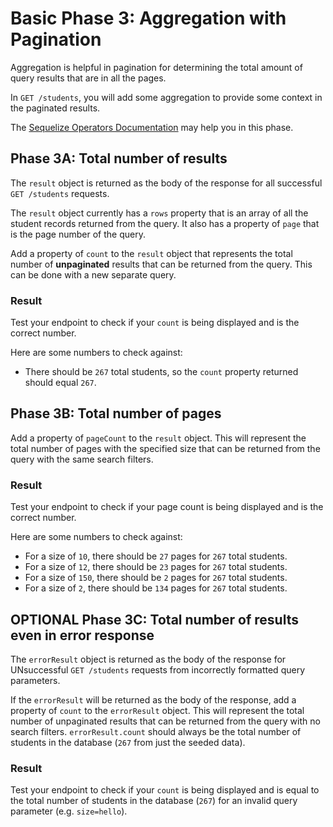 # Basic Phase 3: Aggregation with Pagination

Aggregation is helpful in pagination for determining the total amount of query
results that are in all the pages.

In `GET /students`, you will add some aggregation to provide some context in
the paginated results.

The [Sequelize Operators Documentation][op-docs] may help you in this phase.

## Phase 3A: Total number of results

The `result` object is returned as the body of the response for all successful
`GET /students` requests.

The `result` object currently has a `rows` property that is an array of all the
student records returned from the query. It also has a property of `page` that
is the page number of the query.

Add a property of `count` to the `result` object that represents the total
number of **unpaginated** results that can be returned from the query. This can
be done with a new separate query.

### Result

Test your endpoint to check if your `count` is being displayed and is the
correct number.

Here are some numbers to check against:

* There should be `267` total students, so the `count` property returned should
  equal `267`.

## Phase 3B: Total number of pages

Add a property of `pageCount` to the `result` object. This will represent the
total number of pages with the specified size that can be returned from the
query with the same search filters.

### Result

Test your endpoint to check if your page count is being displayed and is the
correct number.

Here are some numbers to check against:

* For a size of `10`, there should be `27` pages for `267` total students.
* For a size of `12`, there should be `23` pages for `267` total students.
* For a size of `150`, there should be `2` pages for `267` total students.
* For a size of `2`, there should be `134` pages for `267` total students.

## OPTIONAL Phase 3C: Total number of results even in error response

The `errorResult` object is returned as the body of the response for
UNsuccessful `GET /students` requests from incorrectly formatted query
parameters.

If the `errorResult` will be returned as the body of the response, add a
property of `count` to the `errorResult` object. This will represent the total
number of unpaginated results that can be returned from the query with no
search filters. `errorResult.count` should always be the total number of
students in the database (`267` from just the seeded data).

### Result

Test your endpoint to check if your `count` is being displayed and is equal to
the total number of students in the database (`267`) for an invalid query
parameter (e.g. `size=hello`).

[op-docs]: https://sequelize.org/v5/manual/querying.html